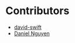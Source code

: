 # Contributors

- [david-swift](https://github.com/david-swift)
- [Daniel Nguyen](https://github.com/longseespace)
